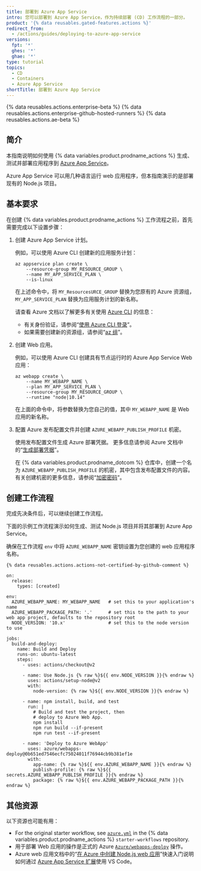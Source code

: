```yaml
---
title: 部署到 Azure App Service
intro: 您可以部署到 Azure App Service，作为持续部署 (CD) 工作流程的一部分。
product: '{% data reusables.gated-features.actions %}'
redirect_from:
  - /actions/guides/deploying-to-azure-app-service
versions:
  fpt: '*'
  ghes: '*'
  ghae: '*'
type: tutorial
topics:
  - CD
  - Containers
  - Azure App Service
shortTitle: 部署到 Azure App Service
---
```


{% data reusables.actions.enterprise-beta %}
{% data reusables.actions.enterprise-github-hosted-runners %}
{% data reusables.actions.ae-beta %}

## 简介

本指南说明如何使用 {% data variables.product.prodname_actions %} 生成、测试并部署应用程序到 [Azure App Service](https://azure.microsoft.com/en-us/services/app-service/)。

Azure App Service 可以用几种语言运行 web 应用程序，但本指南演示的是部署现有的 Node.js 项目。

## 基本要求

在创建 {% data variables.product.prodname_actions %} 工作流程之前，首先需要完成以下设置步骤：

1. 创建 Azure App Service 计划。

   例如，可以使用 Azure CLI 创建新的应用服务计划：

   ```bash{:copy}
   az appservice plan create \
       --resource-group MY_RESOURCE_GROUP \
       --name MY_APP_SERVICE_PLAN \
       --is-linux
   ```

   在上述命令中，将 `MY_ResourcesURCE_GROUP` 替换为您原有的 Azure 资源组，`MY_APP_SERVICE_PLAN` 替换为应用服务计划的新名称。

   请查看 Azure 文档以了解更多有关使用 [Azure CLI](https://docs.microsoft.com/en-us/cli/azure/) 的信息：

   * 有关身份验证，请参阅“[使用 Azure CLI 登录](https://docs.microsoft.com/en-us/cli/azure/authenticate-azure-cli)”。
   * 如果需要创建新的资源组，请参阅“[az 组](https://docs.microsoft.com/en-us/cli/azure/group?view=azure-cli-latest#az_group_create)”。

2. 创建 Web 应用。

   例如，可以使用 Azure CLI 创建具有节点运行时的 Azure App Service Web 应用：

   ```bash{:copy}
   az webapp create \
       --name MY_WEBAPP_NAME \
       --plan MY_APP_SERVICE_PLAN \
       --resource-group MY_RESOURCE_GROUP \
       --runtime "node|10.14"
   ```

   在上面的命令中，将参数替换为您自己的值，其中 `MY_WEBAPP_NAME` 是 Web 应用的新名称。

3. 配置 Azure 发布配置文件并创建 `AZURE_WEBAPP_PUBLISH_PROFILE` 机密。

   使用发布配置文件生成 Azure 部署凭据。 更多信息请参阅 Azure 文档中的“[生成部署凭据](https://docs.microsoft.com/en-us/azure/app-service/deploy-github-actions?tabs=applevel#generate-deployment-credentials)”。

   在 {% data variables.product.prodname_dotcom %} 仓库中，创建一个名为 `AZURE_WEBAPP_PUBLISH_PROFILE` 的机密，其中包含发布配置文件的内容。 有关创建机密的更多信息，请参阅“[加密密码](/actions/reference/encrypted-secrets#creating-encrypted-secrets-for-a-repository)”。

## 创建工作流程

完成先决条件后，可以继续创建工作流程。

下面的示例工作流程演示如何生成、测试 Node.js 项目并将其部署到 Azure App Service。

确保在工作流程 `env` 中将 `AZURE_WEBAPP_NAME` 密钥设置为您创建的 web 应用程序名称。

```yaml{:copy}
{% data reusables.actions.actions-not-certified-by-github-comment %}

on:
  release:
    types: [created]

env:
  AZURE_WEBAPP_NAME: MY_WEBAPP_NAME   # set this to your application's name
  AZURE_WEBAPP_PACKAGE_PATH: '.'      # set this to the path to your web app project, defaults to the repository root
  NODE_VERSION: '10.x'                # set this to the node version to use

jobs:
  build-and-deploy:
    name: Build and Deploy
    runs-on: ubuntu-latest
    steps:
      - uses: actions/checkout@v2

      - name: Use Node.js {% raw %}${{ env.NODE_VERSION }}{% endraw %}
        uses: actions/setup-node@v2
        with:
          node-version: {% raw %}${{ env.NODE_VERSION }}{% endraw %}

      - name: npm install, build, and test
        run: |
          # Build and test the project, then
          # deploy to Azure Web App.
          npm install
          npm run build --if-present
          npm run test --if-present

      - name: 'Deploy to Azure WebApp'
        uses: azure/webapps-deploy@0b651ed7546ecfc75024011f76944cb9b381ef1e
        with:
          app-name: {% raw %}${{ env.AZURE_WEBAPP_NAME }}{% endraw %}
          publish-profile: {% raw %}${{ secrets.AZURE_WEBAPP_PUBLISH_PROFILE }}{% endraw %}
          package: {% raw %}${{ env.AZURE_WEBAPP_PACKAGE_PATH }}{% endraw %}
```

## 其他资源

以下资源也可能有用：

* For the original starter workflow, see [`azure.yml`](https://github.com/actions/starter-workflows/blob/main/deployments/azure.yml) in the {% data variables.product.prodname_actions %} `starter-workflows` repository.
* 用于部署 Web 应用的操作是正式的 Azure [`Azure/webapps-deploy`](https://github.com/Azure/webapps-deploy) 操作。
* Azure web 应用文档中的“[在 Azure 中创建 Node.js web 应用](https://docs.microsoft.com/en-us/azure/app-service/quickstart-nodejs)”快速入门说明如何通过 [Azure App Service 扩展](https://marketplace.visualstudio.com/items?itemName=ms-azuretools.vscode-azureappservice)使用 VS Code。
